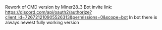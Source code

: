 Rework of CMD version by Miner28_3
Bot invite link: https://discord.com/api/oauth2/authorize?client_id=726721210905526313&permissions=0&scope=bot
In bot there is always newest fully working version
